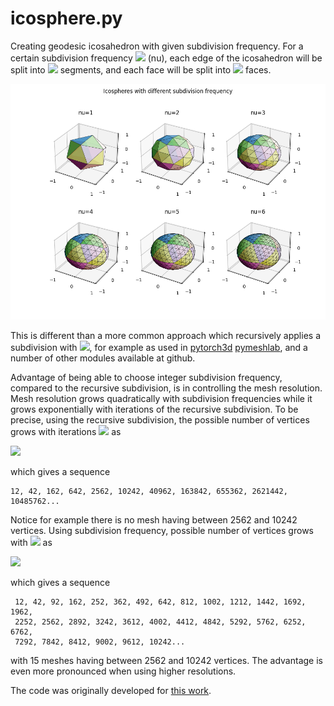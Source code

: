 # icosphere.py

Creating geodesic icosahedron with given subdivision frequency. For a certain subdivision frequency <img src="https://render.githubusercontent.com/render/math?math=\nu"> (nu), each edge of the icosahedron will be split into <img src="https://render.githubusercontent.com/render/math?math=\nu"> segments, and each face will be split into <img src="https://render.githubusercontent.com/render/math?math=\nu^2"> faces.

<img src="/Figure.png" width="700">

This is different than a more common approach which recursively applies a subdivision with <img src="https://render.githubusercontent.com/render/math?math=\nu=2">, for example as used in [pytorch3d](https://github.com/facebookresearch/pytorch3d/blob/master/pytorch3d/utils/ico_sphere.py) [pymeshlab](https://pymeshlab.readthedocs.io/en/latest/filter_list.html#sphere), and a number of other modules available at github.

Advantage of being able to choose integer subdivision frequency, compared to the recursive subdivision, is in controlling the mesh resolution. Mesh resolution grows quadratically with subdivision frequencies while it grows exponentially with iterations of the recursive subdivision. To be precise, using the recursive subdivision, the possible number of vertices grows with iterations <img src="https://render.githubusercontent.com/render/math?math=i"> as 

 <img src="https://render.githubusercontent.com/render/math?math=V(i)= 12 %2B 10\,(2^i %2B 1)\,(2^i - 1)">

which gives a sequence

    12, 42, 162, 642, 2562, 10242, 40962, 163842, 655362, 2621442, 10485762... 

Notice for example there is no mesh having between 2562 and 10242 vertices. Using subdivision frequency, possible number of vertices grows with <img src="https://render.githubusercontent.com/render/math?math=\nu"> as

 <img src="https://render.githubusercontent.com/render/math?math=V(\nu)=12 %2B 10\,(\nu %2B 1)\,(\nu - 1)">

which gives a sequence  
    
     12, 42, 92, 162, 252, 362, 492, 642, 812, 1002, 1212, 1442, 1692, 1962, 
     2252, 2562, 2892, 3242, 3612, 4002, 4412, 4842, 5292, 5762, 6252, 6762, 
     7292, 7842, 8412, 9002, 9612, 10242...

with 15 meshes having between 2562 and 10242 vertices. The advantage is even more pronounced when using higher resolutions.

The code was originally developed for [this work](https://ieeexplore.ieee.org/document/7182720).
